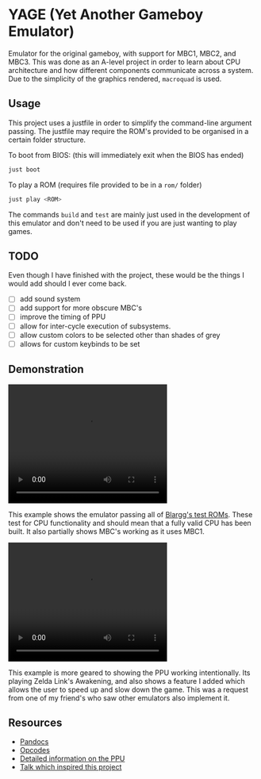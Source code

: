 # YAGE (Yet Another Gameboy Emulator)

Emulator for the original gameboy, with support for MBC1, MBC2, and MBC3. This was done as an A-level project in order to learn about CPU architecture and how different components communicate across a system. Due to the simplicity of the graphics rendered, `macroquad` is used.

## Usage

This project uses a justfile in order to simplify the command-line argument passing. The justfile may require the ROM's provided to be organised in a certain folder structure.

To boot from BIOS: (this will immediately exit when the BIOS has ended)

```bash
just boot
```

To play a ROM (requires file provided to be in a `rom/` folder)

```bash
just play <ROM>
```

The commands `build` and `test` are mainly just used in the development of this emulator and don't need to be used if you are just wanting to play games.

## TODO

Even though I have finished with the project, these would be the things I would add should I ever come back.

- [ ] add sound system
- [ ] add support for more obscure MBC's
- [ ] improve the timing of PPU
- [ ] allow for inter-cycle execution of subsystems.
- [ ] allow custom colors to be selected other than shades of grey
- [ ] allows for custom keybinds to be set

## Demonstration

<video width="320" height="240" controls>
    <source src="include/testing_example.mp4" type="video/mp4">
</video>

This example shows the emulator passing all of [Blargg's test ROMs](https://github.com/retrio/gb-test-roms/tree/master/cpu_instrs). These test for CPU functionality and should mean that a fully valid CPU has been built. It also partially shows MBC's working as it uses MBC1.

<video width="320" height="240" controls>
    <source src="include/zelda_example.mp4" type="video/mp4">
</video>

This example is more geared to showing the PPU working intentionally. Its playing Zelda Link's Awakening, and also shows a feature I added which allows the user to speed up and slow down the game. This was a request from one of my friend's who saw other emulators also implement it.

## Resources

- [Pandocs](https://gbdev.io/pandocs)
- [Opcodes](https://rgbds.gbdev.io/docs/v0.6.1/gbz80.7)
- [Detailed information on the PPU](https://hacktix.github.io/GBEDG/ppu)
- [Talk which inspired this project](https://youtube.com/watch?v=HyzD8pNlpwl)
